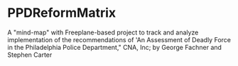 # PPDReformMatrix
A "mind-map" with Freeplane-based project to track and analyze implementation of the recommendations of 'An Assessment of Deadly Force in the Philadelphia Police Department," CNA, Inc; by George Fachner and Stephen Carter
